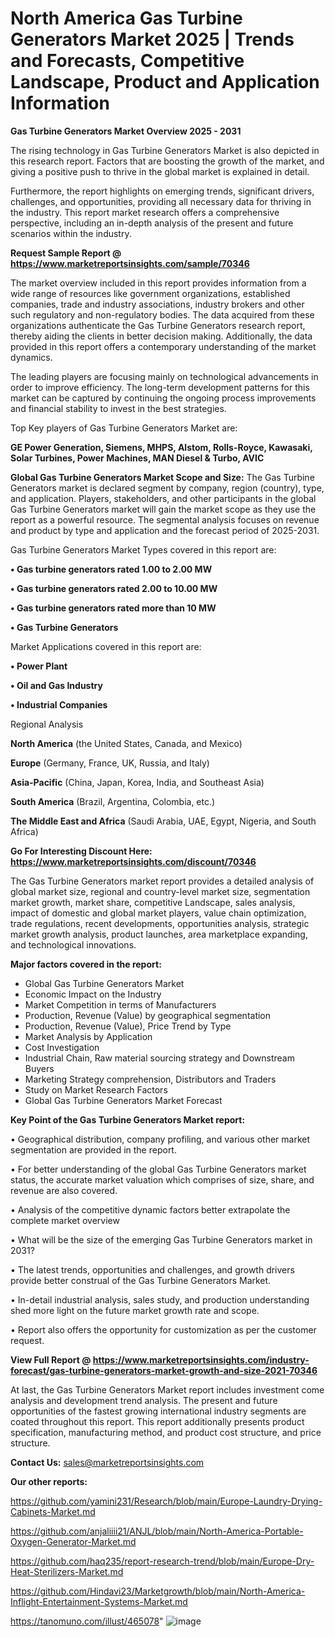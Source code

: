 # North America Gas Turbine Generators Market 2025 | Trends and Forecasts, Competitive Landscape, Product and Application Information

<Strong> Gas Turbine Generators Market Overview 2025 - 2031</strong>

The rising technology in Gas Turbine Generators Market is also depicted in this research report. Factors that are boosting the growth of the market, and giving a positive push to thrive in the global market is explained in detail.

Furthermore, the report highlights on emerging trends, significant drivers, challenges, and opportunities, providing all necessary data for thriving in the industry. This report market research offers a comprehensive perspective, including an in-depth analysis of the present and future scenarios within the industry.

<strong>Request Sample Report @ <a href=https://www.marketreportsinsights.com/sample/70346>https://www.marketreportsinsights.com/sample/70346</a></strong>

The market overview included in this report provides information from a wide range of resources like government organizations, established companies, trade and industry associations, industry brokers and other such regulatory and non-regulatory bodies. The data acquired from these organizations authenticate the Gas Turbine Generators research report, thereby aiding the clients in better decision making. Additionally, the data provided in this report offers a contemporary understanding of the market dynamics.

The leading players are focusing mainly on technological advancements in order to improve efficiency. The long-term development patterns for this market can be captured by continuing the ongoing process improvements and financial stability to invest in the best strategies.

Top Key players of Gas Turbine Generators Market are:

<strong>GE Power Generation, Siemens, MHPS, Alstom, Rolls-Royce, Kawasaki, Solar Turbines, Power Machines, MAN Diesel & Turbo, AVIC</strong>

<strong><b>Global Gas Turbine Generators Market Scope and Size:</b></strong>
The Gas Turbine Generators market is declared segment by company, region (country), type, and application. Players, stakeholders, and other participants in the global Gas Turbine Generators market will gain the market scope as they use the report as a powerful resource. The segmental analysis focuses on revenue and product by type and application and the forecast period of 2025-2031.

Gas Turbine Generators Market Types covered in this report are:

<strong>• Gas turbine generators rated 1.00 to 2.00 MW

• Gas turbine generators rated 2.00 to 10.00 MW

• Gas turbine generators rated more than 10 MW

• Gas Turbine Generators</strong>

Market Applications covered in this report are:

<strong>• Power Plant

• Oil and Gas Industry

• Industrial Companies</strong> 

Regional Analysis

<strong>North America</strong> (the United States, Canada, and Mexico)

<strong>Europe</strong> (Germany, France, UK, Russia, and Italy)

<strong>Asia-Pacific</strong> (China, Japan, Korea, India, and Southeast Asia)

<strong>South America</strong> (Brazil, Argentina, Colombia, etc.)

<strong>The Middle East and Africa</strong> (Saudi Arabia, UAE, Egypt, Nigeria, and South Africa)

<strong>Go For Interesting Discount Here: <a href=https://www.marketreportsinsights.com/discount/70346>https://www.marketreportsinsights.com/discount/70346</a></strong>

The Gas Turbine Generators market report provides a detailed analysis of global market size, regional and country-level market size, segmentation market growth, market share, competitive Landscape, sales analysis, impact of domestic and global market players, value chain optimization, trade regulations, recent developments, opportunities analysis, strategic market growth analysis, product launches, area marketplace expanding, and technological innovations.

<strong><b>Major factors covered in the report:</b></strong>
<ul>
  <li>Global Gas Turbine Generators Market </li>
  <li>Economic Impact on the Industry</li>
  <li>Market Competition in terms of Manufacturers</li>
  <li>Production, Revenue (Value) by geographical segmentation</li>
  <li>Production, Revenue (Value), Price Trend by Type</li>
  <li>Market Analysis by Application</li>
  <li>Cost Investigation</li>
  <li>Industrial Chain, Raw material sourcing strategy and Downstream Buyers</li>
  <li>Marketing Strategy comprehension, Distributors and Traders</li>
  <li>Study on Market Research Factors</li>
  <li>Global Gas Turbine Generators Market Forecast</li>
</ul>

<strong><b>Key Point of the Gas Turbine Generators Market report:</b></strong>

• Geographical distribution, company profiling, and various other market segmentation are provided in the report.

• For better understanding of the global Gas Turbine Generators market status, the accurate market valuation which comprises of size, share, and revenue are also covered.

• Analysis of the competitive dynamic factors better extrapolate the complete market overview

• What will be the size of the emerging Gas Turbine Generators market in 2031?

• The latest trends, opportunities and challenges, and growth drivers provide better construal of the Gas Turbine Generators Market.

• In-detail industrial analysis, sales study, and production understanding shed more light on the future market growth rate and scope.

• Report also offers the opportunity for customization as per the customer request.

<strong><b>View Full Report @ <a href=https://www.marketreportsinsights.com/industry-forecast/gas-turbine-generators-market-growth-and-size-2021-70346>https://www.marketreportsinsights.com/industry-forecast/gas-turbine-generators-market-growth-and-size-2021-70346</a></b></strong>


At last, the Gas Turbine Generators Market report includes investment come analysis and development trend analysis. The present and future opportunities of the fastest growing international industry segments are coated throughout this report. This report additionally presents product specification, manufacturing method, and product cost structure, and price structure.

<strong>Contact Us:</strong>
sales@marketreportsinsights.com

<strong>Our other reports:</strong>

<a href=https://github.com/yamini231/Research/blob/main/Europe-Laundry-Drying-Cabinets-Market.md>https://github.com/yamini231/Research/blob/main/Europe-Laundry-Drying-Cabinets-Market.md</a>

<a href=https://github.com/anjaliiii21/ANJL/blob/main/North-America-Portable-Oxygen-Generator-Market.md>https://github.com/anjaliiii21/ANJL/blob/main/North-America-Portable-Oxygen-Generator-Market.md</a>

<a href=https://github.com/haq235/report-research-trend/blob/main/Europe-Dry-Heat-Sterilizers-Market.md>https://github.com/haq235/report-research-trend/blob/main/Europe-Dry-Heat-Sterilizers-Market.md</a>

<a href=https://github.com/Hindavi23/Marketgrowth/blob/main/North-America-Inflight-Entertainment-Systems-Market.md>https://github.com/Hindavi23/Marketgrowth/blob/main/North-America-Inflight-Entertainment-Systems-Market.md</a>

<a href=https://tanomuno.com/illust/465078>https://tanomuno.com/illust/465078</a>"
![image](https://github.com/user-attachments/assets/2d0b2d8e-75af-44f1-8cd0-efb2754fe2ca)
